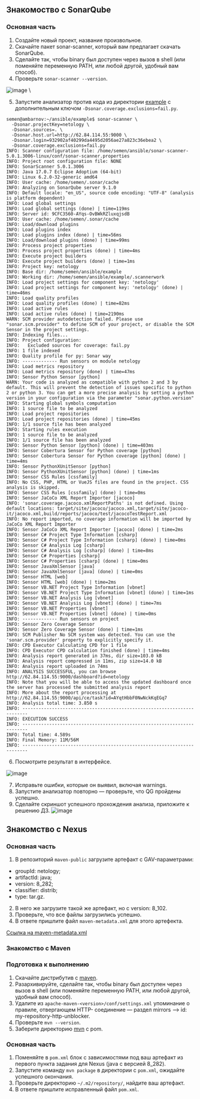 ## Знакомоство с SonarQube

### Основная часть

1. Создайте новый проект, название произвольное.
2. Скачайте пакет sonar-scanner, который вам предлагает скачать SonarQube.
3. Сделайте так, чтобы binary был доступен через вызов в shell (или поменяйте переменную PATH, или любой другой, удобный вам способ).
4. Проверьте `sonar-scanner --version`.

![image](https://github.com/SemenAmbarnov/ansible-homework/assets/92155007/b85ba9d2-ff1e-42e6-99c6-2d0760568fda) \

5. Запустите анализатор против кода из директории [example](./example) с дополнительным ключом `-Dsonar.coverage.exclusions=fail.py`.

```
semen@ambarnov:~/ansible/example$ sonar-scanner \
  -Dsonar.projectKey=netology \
  -Dsonar.sources=. \
  -Dsonar.host.url=http://62.84.114.55:9000 \
  -Dsonar.login=932902af40299da4495d2056ae27a823c36ebea2 \
  -Dsonar.coverage.exclusions=fail.py
INFO: Scanner configuration file: /home/semen/ansible/sonar-scanner-5.0.1.3006-linux/conf/sonar-scanner.properties
INFO: Project root configuration file: NONE
INFO: SonarScanner 5.0.1.3006
INFO: Java 17.0.7 Eclipse Adoptium (64-bit)
INFO: Linux 6.2.0-32-generic amd64
INFO: User cache: /home/semen/.sonar/cache
INFO: Analyzing on SonarQube server 9.1.0
INFO: Default locale: "en_US", source code encoding: "UTF-8" (analysis is platform dependent)
INFO: Load global settings
INFO: Load global settings (done) | time=119ms
INFO: Server id: 9CFC3560-AYqs-OvBWkRZluxqjsdB
INFO: User cache: /home/semen/.sonar/cache
INFO: Load/download plugins
INFO: Load plugins index
INFO: Load plugins index (done) | time=56ms
INFO: Load/download plugins (done) | time=99ms
INFO: Process project properties
INFO: Process project properties (done) | time=4ms
INFO: Execute project builders
INFO: Execute project builders (done) | time=1ms
INFO: Project key: netology
INFO: Base dir: /home/semen/ansible/example
INFO: Working dir: /home/semen/ansible/example/.scannerwork
INFO: Load project settings for component key: 'netology'
INFO: Load project settings for component key: 'netology' (done) | time=46ms
INFO: Load quality profiles
INFO: Load quality profiles (done) | time=82ms
INFO: Load active rules
INFO: Load active rules (done) | time=2190ms
WARN: SCM provider autodetection failed. Please use "sonar.scm.provider" to define SCM of your project, or disable the SCM Sensor in the project settings.
INFO: Indexing files...
INFO: Project configuration:
INFO:   Excluded sources for coverage: fail.py
INFO: 1 file indexed
INFO: Quality profile for py: Sonar way
INFO: ------------- Run sensors on module netology
INFO: Load metrics repository
INFO: Load metrics repository (done) | time=47ms
INFO: Sensor Python Sensor [python]
WARN: Your code is analyzed as compatible with python 2 and 3 by default. This will prevent the detection of issues specific to python 2 or python 3. You can get a more precise analysis by setting a python version in your configuration via the parameter "sonar.python.version"
INFO: Starting global symbols computation
INFO: 1 source file to be analyzed
INFO: Load project repositories
INFO: Load project repositories (done) | time=45ms
INFO: 1/1 source file has been analyzed
INFO: Starting rules execution
INFO: 1 source file to be analyzed
INFO: 1/1 source file has been analyzed
INFO: Sensor Python Sensor [python] (done) | time=403ms
INFO: Sensor Cobertura Sensor for Python coverage [python]
INFO: Sensor Cobertura Sensor for Python coverage [python] (done) | time=4ms
INFO: Sensor PythonXUnitSensor [python]
INFO: Sensor PythonXUnitSensor [python] (done) | time=1ms
INFO: Sensor CSS Rules [cssfamily]
INFO: No CSS, PHP, HTML or VueJS files are found in the project. CSS analysis is skipped.
INFO: Sensor CSS Rules [cssfamily] (done) | time=0ms
INFO: Sensor JaCoCo XML Report Importer [jacoco]
INFO: 'sonar.coverage.jacoco.xmlReportPaths' is not defined. Using default locations: target/site/jacoco/jacoco.xml,target/site/jacoco-it/jacoco.xml,build/reports/jacoco/test/jacocoTestReport.xml
INFO: No report imported, no coverage information will be imported by JaCoCo XML Report Importer
INFO: Sensor JaCoCo XML Report Importer [jacoco] (done) | time=2ms
INFO: Sensor C# Project Type Information [csharp]
INFO: Sensor C# Project Type Information [csharp] (done) | time=0ms
INFO: Sensor C# Analysis Log [csharp]
INFO: Sensor C# Analysis Log [csharp] (done) | time=8ms
INFO: Sensor C# Properties [csharp]
INFO: Sensor C# Properties [csharp] (done) | time=0ms
INFO: Sensor JavaXmlSensor [java]
INFO: Sensor JavaXmlSensor [java] (done) | time=0ms
INFO: Sensor HTML [web]
INFO: Sensor HTML [web] (done) | time=2ms
INFO: Sensor VB.NET Project Type Information [vbnet]
INFO: Sensor VB.NET Project Type Information [vbnet] (done) | time=1ms
INFO: Sensor VB.NET Analysis Log [vbnet]
INFO: Sensor VB.NET Analysis Log [vbnet] (done) | time=7ms
INFO: Sensor VB.NET Properties [vbnet]
INFO: Sensor VB.NET Properties [vbnet] (done) | time=0ms
INFO: ------------- Run sensors on project
INFO: Sensor Zero Coverage Sensor
INFO: Sensor Zero Coverage Sensor (done) | time=1ms
INFO: SCM Publisher No SCM system was detected. You can use the 'sonar.scm.provider' property to explicitly specify it.
INFO: CPD Executor Calculating CPD for 1 file
INFO: CPD Executor CPD calculation finished (done) | time=4ms
INFO: Analysis report generated in 37ms, dir size=103.0 kB
INFO: Analysis report compressed in 11ms, zip size=14.0 kB
INFO: Analysis report uploaded in 74ms
INFO: ANALYSIS SUCCESSFUL, you can browse http://62.84.114.55:9000/dashboard?id=netology
INFO: Note that you will be able to access the updated dashboard once the server has processed the submitted analysis report
INFO: More about the report processing at http://62.84.114.55:9000/api/ce/task?id=AYqtHbbF0NwNckKqEGq7
INFO: Analysis total time: 3.850 s
INFO: ------------------------------------------------------------------------
INFO: EXECUTION SUCCESS
INFO: ------------------------------------------------------------------------
INFO: Total time: 4.589s
INFO: Final Memory: 11M/56M
INFO: ------------------------------------------------------------------------
```

6. Посмотрите результат в интерфейсе.

![image](https://github.com/SemenAmbarnov/ansible-homework/assets/92155007/25ae89d8-4d05-422b-85f1-43c8ec2a3653)


7. Исправьте ошибки, которые он выявил, включая warnings.
8. Запустите анализатор повторно — проверьте, что QG пройдены успешно.
9. Сделайте скриншот успешного прохождения анализа, приложите к решению ДЗ.
![image](https://github.com/SemenAmbarnov/ansible-homework/assets/92155007/5700faed-1eec-44b1-91ea-b1c54c78808b)



## Знакомство с Nexus

### Основная часть

1. В репозиторий `maven-public` загрузите артефакт с GAV-параметрами:

 *    groupId: netology;
 *    artifactId: java;
 *    version: 8_282;
 *    classifier: distrib;
 *    type: tar.gz.
   
2. В него же загрузите такой же артефакт, но с version: 8_102.
3. Проверьте, что все файлы загрузились успешно.
4. В ответе пришлите файл `maven-metadata.xml` для этого артефекта.

[Ссылка на maven-metadata.xml](https://github.com/SemenAmbarnov/ansible-homework/blob/main/09-ci-03-cicd/maven-metadata.xml)    

### Знакомство с Maven

### Подготовка к выполнению

1. Скачайте дистрибутив с [maven](https://maven.apache.org/download.cgi).
2. Разархивируйте, сделайте так, чтобы binary был доступен через вызов в shell (или поменяйте переменную PATH, или любой другой, удобный вам способ).
3. Удалите из `apache-maven-<version>/conf/settings.xml` упоминание о правиле, отвергающем HTTP- соединение — раздел mirrors —> id: my-repository-http-unblocker.
4. Проверьте `mvn --version`.
5. Заберите директорию [mvn](./mvn) с pom.

### Основная часть

1. Поменяйте в `pom.xml` блок с зависимостями под ваш артефакт из первого пункта задания для Nexus (java с версией 8_282).
2. Запустите команду `mvn package` в директории с `pom.xml`, ожидайте успешного окончания.
3. Проверьте директорию `~/.m2/repository/`, найдите ваш артефакт.
4. В ответе пришлите исправленный файл `pom.xml`.
